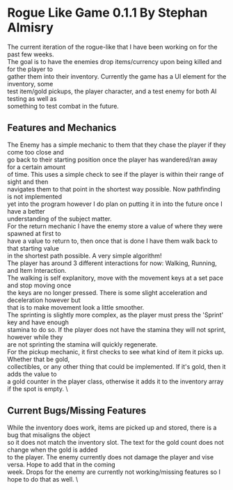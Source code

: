 # Rogue Like Game 0.1.1 By Stephan Almisry
The current iteration of the rogue-like that I have been working on for the past few weeks.  \
The goal is to have the enemies drop items/currency upon being killed and for the player to  \
gather them into their inventory. Currently the game has a UI element for the inventory, some  \
test item/gold pickups, the player character, and a test enemy for both AI testing as well as  \
something to test combat in the future.
## Features and Mechanics
The Enemy has a simple mechanic to them that they chase the player if they come too close and  \
go back to their starting position once the player has wandered/ran away for a certain amount  \
of time. This uses a simple check to see if the player is within their range of sight and then  \
navigates them to that point in the shortest way possible. Now pathfinding is not implemented  \
yet into the program however I do plan on putting it in into the future once I have a better  \
understanding of the subject matter.  \
For the return mechanic I have the enemy store a value of where they were spawned at first to  \
have a value to return to, then once that is done I have them walk back to that starting value  \
in the shortest path possible. A very simple algorithm!  \
The player has around 3 different interactions for now: Walking, Running, and Item Interaction.  \
The walking is self explanitory, move with the movement keys at a set pace and stop moving once  \
the keys are no longer pressed. There is some slight acceleration and deceleration however but  \
that is to make movement look a little smoother.  \
The sprinting is slightly more complex, as the player must press the 'Sprint' key and have enough  \
stamina to do so. If the player does not have the stamina they will not sprint, however while they  \
are not sprinting the stamina will quickly regenerate.  \
For the pickup mechanic, it first checks to see what kind of item it picks up. Whether that be gold,  \
collectibles, or any other thing that could be implemented. If it's gold, then it adds the value to  \
a gold counter in the player class, otherwise it adds it to the inventory array if the spot is empty.  \
## Current Bugs/Missing Features
While the inventory does work, items are picked up and stored, there is a bug that misaligns the object  \
so it does not match the inventory slot. The text for the gold count does not change when the gold is added  \
to the player. The enemy currently does not damage the player and vise versa. Hope to add that in the coming  \
week. Drops for the enemy are currently not working/missing features so I hope to do that as well.  \

